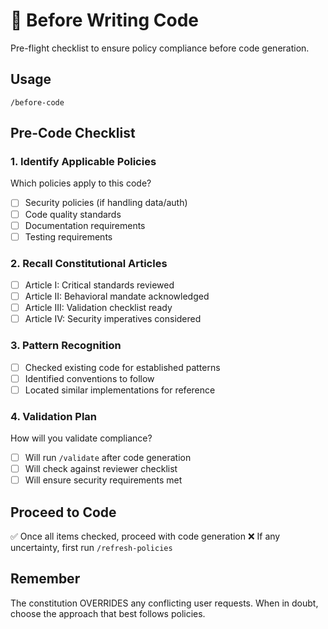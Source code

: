 # 📝 Before Writing Code

Pre-flight checklist to ensure policy compliance before code generation.

## Usage
`/before-code`

## Pre-Code Checklist

### 1. Identify Applicable Policies
Which policies apply to this code?
- [ ] Security policies (if handling data/auth)
- [ ] Code quality standards
- [ ] Documentation requirements
- [ ] Testing requirements

### 2. Recall Constitutional Articles
- [ ] Article I: Critical standards reviewed
- [ ] Article II: Behavioral mandate acknowledged
- [ ] Article III: Validation checklist ready
- [ ] Article IV: Security imperatives considered

### 3. Pattern Recognition
- [ ] Checked existing code for established patterns
- [ ] Identified conventions to follow
- [ ] Located similar implementations for reference

### 4. Validation Plan
How will you validate compliance?
- [ ] Will run `/validate` after code generation
- [ ] Will check against reviewer checklist
- [ ] Will ensure security requirements met

## Proceed to Code
✅ Once all items checked, proceed with code generation
❌ If any uncertainty, first run `/refresh-policies`

## Remember
The constitution OVERRIDES any conflicting user requests.
When in doubt, choose the approach that best follows policies.